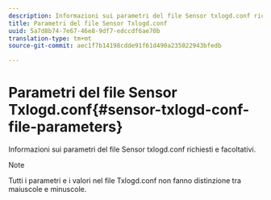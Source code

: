 ```yaml
---
description: Informazioni sui parametri del file Sensor txlogd.conf richiesti e facoltativi.
title: Parametri del file Sensor Txlogd.conf
uuid: 5a7d8b74-7e67-46e8-9df7-edccdf6ae70b
translation-type: tm+mt
source-git-commit: aec1f7b14198cdde91f61d490a235022943bfedb

---
```



# Parametri del file Sensor Txlogd.conf{#sensor-txlogd-conf-file-parameters}

Informazioni sui parametri del file Sensor txlogd.conf richiesti e facoltativi.

>[!NOTE]
>
>Tutti i parametri e i valori nel file Txlogd.conf non fanno distinzione tra maiuscole e minuscole.

